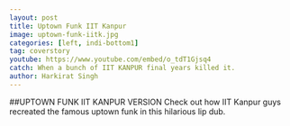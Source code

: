 ```yaml
---
layout: post
title: Uptown Funk IIT Kanpur
image: uptown-funk-iitk.jpg
categories: [left, indi-bottom1]
tag: coverstory
youtube: https://www.youtube.com/embed/o_tdT1Gjsq4
catch: When a bunch of IIT KANPUR final years killed it.
author: Harkirat Singh
---
```

##UPTOWN FUNK IIT KANPUR VERSION
Check out how IIT Kanpur guys recreated the famous uptown funk in this hilarious lip dub.
